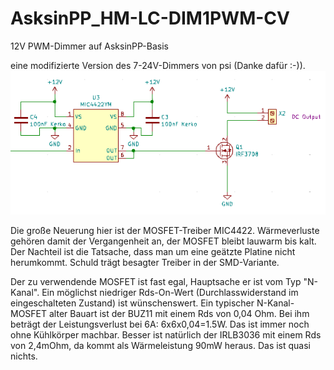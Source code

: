 # AsksinPP_HM-LC-DIM1PWM-CV
12V PWM-Dimmer auf AsksinPP-Basis

eine modifizierte Version des 7-24V-Dimmers von psi (Danke dafür :-)).
![Treiberschaltung mit MIC4422](/images/treiberschaltung.png)

Die große Neuerung hier ist der MOSFET-Treiber MIC4422. Wärmeverluste gehören damit der Vergangenheit an, der MOSFET bleibt lauwarm bis kalt. Der Nachteil ist die Tatsache, dass man um eine geätzte Platine nicht herumkommt. Schuld trägt besagter Treiber in der SMD-Variante.

Der zu verwendende MOSFET ist fast egal, Hauptsache er ist vom Typ "N-Kanal". Ein möglichst niedriger Rds-On-Wert (Durchlasswiderstand im eingeschalteten Zustand) ist wünschenswert. 
Ein typischer N-Kanal-MOSFET alter Bauart ist der BUZ11 mit einem Rds von 0,04 Ohm. 
Bei ihm beträgt der Leistungsverlust bei 6A: 6x6x0,04=1.5W. Das ist immer noch ohne Kühlkörper machbar. Besser ist natürlich der IRLB3036 mit einem Rds von 2,4mOhm, da kommt als Wärmeleistung 90mW heraus. Das ist quasi nichts.
